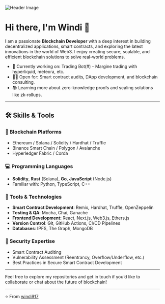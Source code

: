 <!-- Header Image -->
![Header Image](https://raw.githubusercontent.com/yourusername/yourusername/main/header.png)

# Hi there, I'm Windi 👋

I am a passionate **Blockchain Developer** with a deep interest in building decentralized applications, smart contracts, and exploring the latest innovations in the world of Web3. I enjoy creating secure, scalable, and efficient blockchain solutions to solve real-world problems.

- 🌱 Currently working on: Trading Bot(#) - Margine trading with hyperliquid, meteora, etc.
- 🧑‍💻 Open for: Smart contract audits, DApp development, and blockchain consulting.
- 📚 Learning more about zero-knowledge proofs and scaling solutions like zk-rollups.

---

## 🛠️ Skills & Tools

### 🔗 Blockchain Platforms
- Ethereum / Solana / Solidity / Hardhat / Truffle
- Binance Smart Chain / Polygon / Avalanche
- Hyperledger Fabric / Corda

### 💻 Programming Languages
- **Solidity**, **Rust** (Solana), **Go**, **JavaScript** (Node.js)
- Familiar with: Python, TypeScript, C++

### 🧰 Tools & Technologies
- **Smart Contract Development**: Remix, Hardhat, Truffle, OpenZeppelin
- **Testing & QA**: Mocha, Chai, Ganache
- **Frontend Development**: React, Next.js, Web3.js, Ethers.js
- **Version Control**: Git, GitHub Actions, CI/CD Pipelines
- **Databases**: IPFS, The Graph, MongoDB

### 🔐 Security Expertise
- Smart Contract Auditing
- Vulnerability Assessment (Reentrancy, Overflow/Underflow, etc.)
- Best Practices in Secure Smart Contract Development

---

Feel free to explore my repositories and get in touch if you’d like to collaborate or chat about the future of blockchain!

---

⭐️ From [windi917](https://github.com/windi917)
